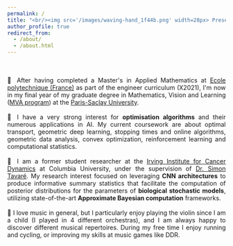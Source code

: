 ```yaml
---
permalink: /
title: "<br/><img src='/images/waving-hand_1f44b.png' width=28px> Presentation"
author_profile: true
redirect_from: 
  - /about/
  - /about.html
---
```

<div style="text-align: justify;">
<br><br>
📗 After having completed a Master's in Applied Mathematics at <a href="https://www.polytechnique.edu/">Ecole polytechnique (France)</a> as part of the engineer curriculum (X2021), I'm now in my final year of my graduate degree in Mathematics, Vision and Learning (<a href="https://www.master-mva.com/">MVA program</a>) at the <a href="https://www.universite-paris-saclay.fr/en/accueil-english/">Paris-Saclay University</a>.
<br><br>
🦿 I have a very strong interest for <b>optimisation algorithms</b> and their numerous applications in AI. My current coursework are about optimal transport, geometric deep learning, stopping times and online algorithms, geometric data analysis, convex optimization, reinforcement learning and computational statistics.
<br><br>
🧬 I am a former student researcher at the <a href="https://cancerdynamics.columbia.edu/">Irving Institute for Cancer Dynamics</a> at Columbia University, under the supervision of <a href="https://scholar.google.co.uk/citations?user=1aX_bIcAAAAJ&hl=en">Dr. Simon Tavaré</a>. My research interest focused on leveraging <b>CNN architectures</b> to produce informative summary statistics that facilitate the computation of posterior distributions for the parameters of <b>biological stochastic models</b>, utilizing state-of-the-art <b>Approximate Bayesian computation</b> frameworks.
<br><br>
🎻 I love music in general, but I particularly enjoy playing the violin since I am a child (I played in 4 different orchestras), and I am always happy to discover different musical repertoires. During my free time I enjoy running and cycling, or improving my skills at music games like DDR.
</div>
